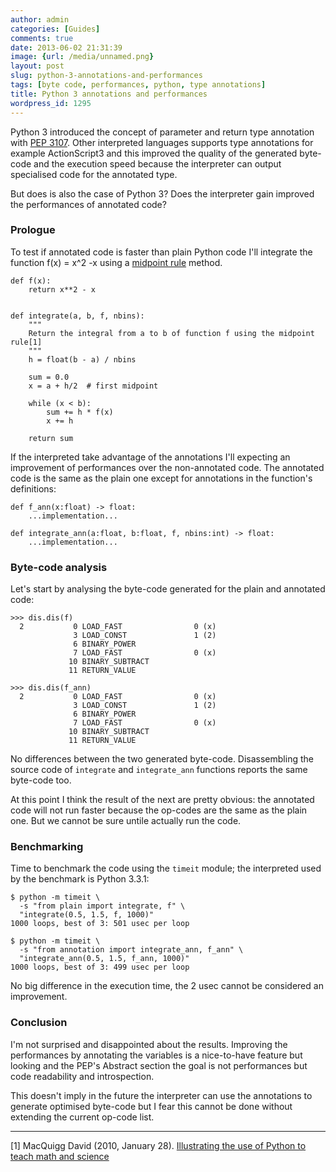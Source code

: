 ```yaml
---
author: admin
categories: [Guides]
comments: true
date: 2013-06-02 21:31:39
image: {url: /media/unnamed.png}
layout: post
slug: python-3-annotations-and-performances
tags: [byte code, performances, python, type annotations]
title: Python 3 annotations and performances
wordpress_id: 1295
---
```


Python 3 introduced the concept of parameter and return type annotation with [PEP 3107](http://www.python.org/dev/peps/pep-3107/). Other interpreted languages supports type annotations for example ActionScript3 and this improved the quality of the generated byte-code and the execution speed because the interpreter can output specialised code for the annotated type.

But does is also the case of Python 3? Does the interpreter gain improved the performances of annotated code?

<!-- more -->



### Prologue



To test if annotated code is faster than plain Python code I'll integrate the function f(x) = x^2 -x using a [midpoint rule](http://en.wikipedia.org/wiki/Rectangle_method) method.




    def f(x):
        return x**2 - x


    def integrate(a, b, f, nbins):
        """
        Return the integral from a to b of function f using the midpoint rule[1]
        """
        h = float(b - a) / nbins

        sum = 0.0
        x = a + h/2  # first midpoint

        while (x < b):
            sum += h * f(x)
            x += h

        return sum




If the interpreted take advantage of the annotations I'll expecting an improvement of performances over the non-annotated code. The annotated code is the same as the plain one except for annotations in the function's definitions:




    def f_ann(x:float) -> float:
        ...implementation...

    def integrate_ann(a:float, b:float, f, nbins:int) -> float:
        ...implementation...






### Byte-code analysis



Let's start by analysing the byte-code generated for the plain and annotated code:




    >>> dis.dis(f)
      2           0 LOAD_FAST                0 (x)
                  3 LOAD_CONST               1 (2)
                  6 BINARY_POWER
                  7 LOAD_FAST                0 (x)
                 10 BINARY_SUBTRACT
                 11 RETURN_VALUE

    >>> dis.dis(f_ann)
      2           0 LOAD_FAST                0 (x)
                  3 LOAD_CONST               1 (2)
                  6 BINARY_POWER
                  7 LOAD_FAST                0 (x)
                 10 BINARY_SUBTRACT
                 11 RETURN_VALUE



No differences between the two generated byte-code. Disassembling the source code of `integrate` and `integrate_ann` functions reports the same byte-code too.

At this point I think the result of the next are pretty obvious: the annotated code will not run faster because the op-codes are the same as the plain one. But we cannot be sure untile actually run the code.



### Benchmarking



Time to benchmark the code using the `timeit` module; the interpreted used by the benchmark is Python 3.3.1:




    $ python -m timeit \
      -s "from plain import integrate, f" \
      "integrate(0.5, 1.5, f, 1000)"
    1000 loops, best of 3: 501 usec per loop

    $ python -m timeit \
      -s "from annotation import integrate_ann, f_ann" \
      "integrate_ann(0.5, 1.5, f_ann, 1000)"
    1000 loops, best of 3: 499 usec per loop




No big difference in the execution time, the 2 usec cannot be considered an improvement.



### Conclusion



I'm not surprised and disappointed about the results. Improving the performances by annotating the variables is a nice-to-have feature but looking and the PEP's Abstract section the goal is not performances but code readability and introspection.

This doesn't imply in the future the interpreter can use the annotations to generate optimised byte-code but I fear this cannot be done without extending the current op-code  list.



* * *



[1] MacQuigg David (2010, January 28). [Illustrating the use of Python to teach math and science](http://www2.engr.arizona.edu/~edatools/Phys305/integration.html)
